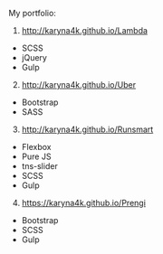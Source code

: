 My portfolio:

1. http://karyna4k.github.io/Lambda
  - SCSS
  - jQuery
  - Gulp
2. http://karyna4k.github.io/Uber 
  - Bootstrap
  - SASS
3. http://karyna4k.github.io/Runsmart 
  - Flexbox
  - Pure JS
  - tns-slider
  - SCSS
  - Gulp
4. https://karyna4k.github.io/Prengi
  - Bootstrap
  - SCSS
  - Gulp
 
